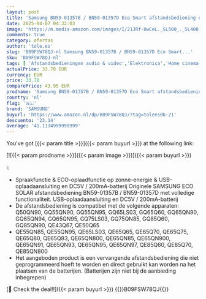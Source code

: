 ```yaml
---
layout: post
title: 'Samsung BN59-01357B / BN59-01357D Eco Smart afstandsbediening op zonne-energie'
date: 2025-04-07 04:32:03
image: 'https://m.media-amazon.com/images/I/21JRf-UwCeL._SL500_._SL400_.jpg'
comments: true
category: ofertas
author: 'tole.es'
slug: 'B09FSW78QJ-nl Samsung BN59-01357B / BN59-01357D Eco Smart...'
sku: 'B09FSW78QJ-nl'
tags: [ 'Afstandsbedieningen audio & video','Elektronica','Home cinema-, tv- & videoproducten','Home cinema-videoaccessoires','samsung','🇳🇱', ]
actualPrice: 33.78 EUR
currency: EUR
price: 33.78
comparePrice: 43.95 EUR
prodname: 'Samsung BN59-01357B / BN59-01357D Eco Smart afstandsbediening op zonne-energie'
country: 'nl'
flag: '🇳🇱'
brand: 'SAMSUNG'
buyurl: 'https://www.amazon.nl/dp/B09FSW78QJ/?tag=tolees0b-21'
descuento: '23.14'
average: '41.1134999999999'
---
```


You've got [{{< param title >}}]({{< param buyurl >}}) at the following link:

[![{{< param prodname >}}]({{< param image >}})]({{< param buyurl >}})

ℹ️:

- Spraakfunctie & ECO-oplaadfunctie op zonne-energie & USB-oplaadaansluiting en DC5V / 200mA-batterij Originele SAMSUNG ECO SOLAR afstandsbediening BN59-01357B / BN59-01357D met volledige functionaliteit. USB-oplaadaansluiting en DC5V / 200mA-batterij
- De afstandsbediening is compatibel met de volgende apparaten: Q50QN90, GQ55QN90, GQ55QN95, GQ65LS03, GQ65Q60, GQ65QN90, GQ65QN94, GQ65QN95, GQ75LS03, GQ75QN85, GQ85Q60, GQ85QN90, QE43Q67, QE50Q65
- QE55QN85, QE55QN95, QE65LS03, QE65Q65, QE65Q70, QE65Q75, QE65Q80, QE65Q83, QE65QN800, QE65QN85, QE65QN900, QE65QN91, QE65QN93, QE65QN95, QE65QN97, QE85Q60, QE85Q70, QE85QN800
- Het aangeboden product is een vervangende afstandsbediening die niet geprogrammeerd hoeft te worden en direct gebruikt kan worden na het plaatsen van de batterijen. (Batterijen zijn niet bij de aanbieding inbegrepen)

[🛒 Check the deal!!]({{< param buyurl >}})
{{<world>}}B09FSW78QJ{{</world>}}
